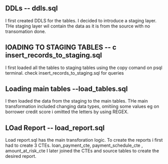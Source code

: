 ## DDLs -- ddls.sql
I first created DDLS for the tables. I decided to introduce a staging layer. THe staging layer wil contain the data as it is from the source with no transomation done.

## lOADING TO STAGING TABLES -- c insert_records_to_staging.sql 

I first loaded all the tables to staging tables using the copy comand on psql terminal. check insert_records_to_staging.sql for queries

## Loading main tables  --load_tables.sql

I then loaded the data from the staging to the main tables. THe main transformation included changing data types, omitiing some values eg on borrower credit score i omitted the letters by using REGEX.


## LOad Report  -- load_report.sql

Load report.sql has the main transforation logic. 
To create the reports i first had to create 3 CTEs. loan_payment_cte, payment_schedule_cte , amount_at_risk_cte I later joined the CTEs and source tables to create the desired report. 

